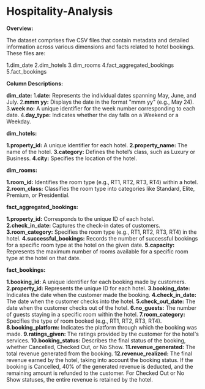 # Hospitality-Analysis

**Overview:**

The dataset comprises five CSV files that contain metadata and detailed information across various dimensions and facts related to hotel bookings. These files are:

1.dim_date
2.dim_hotels
3.dim_rooms
4.fact_aggregated_bookings
5.fact_bookings

**Column Descriptions:**

**dim_date:**
1.**date:** Represents the individual dates spanning May, June, and July.
2.**mmm yy:** Displays the date in the format "mmm yy" (e.g., May 24).
3.**week no:** A unique identifier for the week number corresponding to each date.
4.**day_type:** Indicates whether the day falls on a Weekend or a Weekday.

**dim_hotels:**

**1.property_id:** A unique identifier for each hotel.
**2.property_name:** The name of the hotel.
**3.category:** Defines the hotel’s class, such as Luxury or Business.
**4.city:** Specifies the location of the hotel.

**dim_rooms:**

**1.room_id:** Identifies the room type (e.g., RT1, RT2, RT3, RT4) within a hotel.
**2.room_class:** Classifies the room type into categories like Standard, Elite, Premium, or Presidential.

**fact_aggregated_bookings:**

**1.property_id:** Corresponds to the unique ID of each hotel.
**2.check_in_date:** Captures the check-in dates of customers.
**3.room_category:** Specifies the room type (e.g., RT1, RT2, RT3, RT4) in the hotel.
**4.successful_bookings:** Records the number of successful bookings for a specific room type at the hotel on the given date.
**5.capacity:** Represents the maximum number of rooms available for a specific room type at the hotel on that date.

**fact_bookings:**

**1.booking_id:** A unique identifier for each booking made by customers.
**2.property_id:** Represents the unique ID for each hotel.
**3.booking_date:** Indicates the date when the customer made the booking.
**4.check_in_date:** The date when the customer checks into the hotel.
**5.check_out_date:** The date when the customer checks out of the hotel.
**6.no_guests:** The number of guests staying in a specific room within the hotel.
**7.room_category:** Specifies the type of room booked (e.g., RT1, RT2, RT3, RT4).
**8.booking_platform:** Indicates the platform through which the booking was made.
**9.ratings_given:** The ratings provided by the customer for the hotel's services.
**10.booking_status:** Describes the final status of the booking, whether Cancelled, Checked Out, or No Show.
**11.revenue_generated:** The total revenue generated from the booking.
**12.revenue_realized:** The final revenue earned by the hotel, taking into account the booking status. If the booking is Cancelled, 40% of the generated revenue is deducted, and the remaining amount is refunded to the customer. For Checked Out or No Show statuses, the entire revenue is retained by the hotel.




